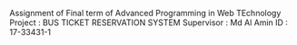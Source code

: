 Assignment of Final term of Advanced Programming in Web TEchnology
Project : BUS TICKET RESERVATION SYSTEM
Supervisor : Md Al Amin
ID : 17-33431-1
